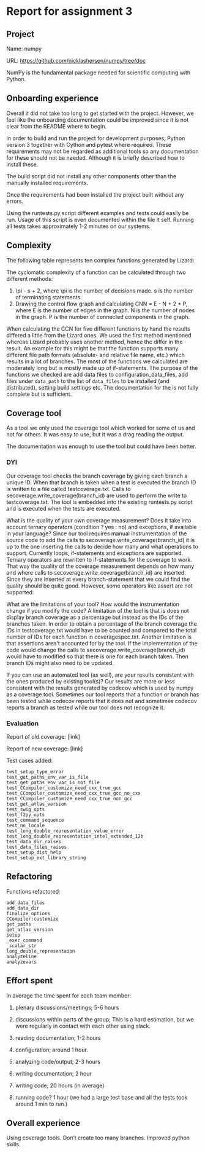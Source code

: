 ﻿# Report for assignment 3


## Project


Name: numpy


URL: https://github.com/nicklashersen/numpy/tree/doc


NumPy is the fundamental package needed for scientific computing with Python.


## Onboarding experience
        
Overall it did not take too long to get started with the project. However, we feel like the onboarding documentation could be improved since it is not clear from the README where to begin.


In order to build and run the project for development purposes; Python version 3 together with Cython and pytest where required. These requirements may not be regarded as additional tools so any documentation for these should not be needed. Although it is briefly described how to install these.


The build script did not install any other components other than the manually installed requirements.


Once the requirements had been installed the project built without any errors.


Using the runtests.py script different examples and tests could easily be run. Usage of this script is even documented within the file it self. Running all tests takes approximately 1-2 minutes on our systems.




## Complexity


The following table represents ten complex functions generated by Lizard:
  



The cyclomatic complexity of a function can be calculated through two different methods:


1. \pi - s + 2, where \pi is the number of decisions made. s is the number of terminating statements.
2. Drawing the control flow graph and calculating CNN = E - N + 2 * P, where E is the number of edges in the graph. N is the number of nodes in the graph. P is the number of connected components in the graph.

When calculating the CCN for five different functions by hand the results differed a little from the Lizard ones. We used the first method mentioned whereas Lizard probably uses another method, hence the differ in the result. An example for this might be that the function supports many different file path formats (absolute- and relative file name, etc.) which results in a lot of branches. The most of the functions we calculated are moderately long but is mostly made up of if-statements. The purpose of the functions we checked are add data files to configuration_data_files, add files under `data_path` to the list of `data_files` to be installed (and distributed), setting build settings etc. The documentation for the is not fully complete but is sufficient. 


## Coverage tool 


As a tool we only used the coverage tool which worked for some of us and not for others. It was easy to use, but it was a drag reading the output. 


The documentation was enough to use the tool but could have been better.


### DYI
Our coverage tool checks the branch coverage by giving each branch a unique ID. When that branch is taken when a test is executed the branch ID is written to a file called testcoverage.txt. Calls to secoverage.write_coverage(branch_id) are used to perform the write to testcoverage.txt. The tool is embedded into the existing runtests.py script and is executed when the tests are executed.


What is the quality of your own coverage measurement? Does it take into account ternary operators (condition ? yes : no) and exceptions, if available in your language? Since our tool requires manual instrumentation of the source code to add the calls to secoverage.write_coverage(branch_id) it is up to the one inserting the calls to decide how many and what operations to support. Currently loops, if-statements and exceptions are supported. Ternary operators are rewritten to if-statements for the coverage to work. That way the quality of the coverage measurement depends on how many and where calls to secoverage.write_coverage(branch_id) are inserted. Since they are inserted at every branch-statement that we could find the quality should be quite good. However, some operators like assert are not supported.


What are the limitations of your tool? How would the instrumentation change if you modify the code? A limitation of the tool is that is does not display branch coverage as a percentage but instead as the IDs of the branches taken. In order to obtain a percentage of the branch coverage the IDs in testcoverage.txt would have to be counted and compared to the total number of IDs for each function in coveragespec.txt. Another limitation is that assertions aren't accounted for by the tool. If the implementation of the code would change the calls to secoverage.write_coverage(branch_id) would have to modified so that there is one for each branch taken. Then branch IDs might also need to be updated.


If you can use an automated tool (as well), are your results consistent with the ones produced by existing tool(s)? Our results are more or less consistent with the results generated by codecov which is used by numpy as a coverage tool. Sometimes our tool reports that a function or branch has been tested while codecov reports that it does not and sometimes codecov reports a branch as tested while our tool does not recognize it.


### Evaluation


Report of old coverage: [link]


Report of new coverage: [link]


Test cases added:

```
test_setup_type_error
test_get_paths_env_var_is_file
test_get_paths_env_var_is_not_file
test_CCompiler_customize_need_cxx_true_gcc
test_CCompiler_customize_need_cxx_true_gcc_no_cxx
test_CCompiler_customize_need_cxx_true_non_gcc
test_get_atlas_version
test_swig_opts
test_f2py_opts
test_command_sequence
test_no_locale
test_long_double_representation_value_error
test_long_double_representation_intel_extended_12b
test_data_dir_raises
test_data_files_raises
test_setup_dist_help
test_setup_ext_library_string
```

## Refactoring


Functions refactored:

```
add_data_files
add_data_dir
finalize_options
CCompiler:customize
get_paths
get_atlas_version
setup
_exec_command
_scalar_str
long_double_representaion
analyzeline
analyzevars
```

## Effort spent


In average the time spent for each team member:


1. plenary discussions/meetings; 5-6 hours


2. discussions within parts of the group; 
This is a hard estimation, but we were regularly in contact with each other using slack. 


3. reading documentation; 1-2 hours


4. configuration; around 1 hour.


5. analyzing code/output; 2-3 hours


6. writing documentation; 2 hour


7. writing code; 20 hours (in average)


8. running code? 1 hour 
(we had a large test base and all the tests took around 1 min to run.)


## Overall experience


Using coverage tools. Don’t create too many branches. Improved python skills.